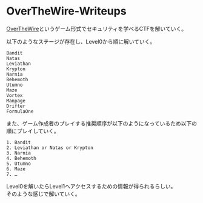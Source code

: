 # OverTheWire-Writeups

[OverTheWire](https://overthewire.org/wargames/)というゲーム形式でセキュリティを学べるCTFを解いていく。  

以下のようなステージが存在し、Level0から順に解いていく。  
```
Bandit
Natas
Leviathan
Krypton
Narnia
Behemoth
Utumno
Maze
Vortex
Manpage
Drifter
FormulaOne
```

また、ゲーム作成者のプレイする推奨順序が以下のようになっているため以下の順にプレイしていく。  
```
1. Bandit
2. Leviathan or Natas or Krypton
3. Narnia
4. Behemoth
5. Utumno
6. Maze
7. …
```

Level0を解いたらLevel1へアクセスするための情報が得られるらしい。  
そのような感じで解いていく。  

